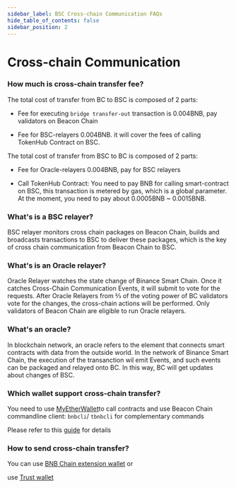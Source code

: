 ```yaml
---
sidebar_label: BSC Cross-chain Communication FAQs
hide_table_of_contents: false
sidebar_position: 2
---
```


# Cross-chain Communication

### How much is cross-chain transfer fee?

The total cost of transfer from BC to BSC is composed of 2 parts:

* Fee for executing `bridge transfer-out` transaction is 0.004BNB, pay validators on Beacon Chain

* Fee for BSC-relayers 0.004BNB. it will cover the fees of calling TokenHub Contract on BSC.

The total cost of transfer from BSC to BC is composed of 2 parts:

* Fee for Oracle-relayers 0.004BNB, pay for BSC relayers

* Call TokenHub Contract: You need to pay BNB for calling smart-contract on BSC, this transaction is metered by gas, which is a global parameter. At the moment, you need to pay about 0.0005BNB ~ 0.0015BNB.

### What's is a BSC relayer?

BSC relayer monitors cross chain packages on Beacon Chain, builds and broadcasts transactions to BSC to deliver these packages, which is the key of cross chain communication from Beacon Chain to BSC.

### What's is an Oracle relayer?

Oracle Relayer watches the state change of Binance Smart Chain. Once it catches Cross-Chain Communication Events, it will submit to vote for the requests. After Oracle Relayers from ⅔ of the voting power of BC validators vote for the changes, the cross-chain actions will be performed. Only validators of Beacon Chain are eligible to run Oracle relayers.

### What's an oracle?

In blockchain network, an oracle refers to the element that connects smart contracts with data from the outside world. In the network of Binance Smart Chain, the execution of the transanction wil emit Events, and such events can be packaged and relayed onto BC. In this way, BC will get updates about changes of BSC.

### Which wallet support cross-chain transfer?

You need to use [MyEtherWallet](wallet/myetherwallet.md)to call contracts and use Beacon Chain commandline client: `bnbcli`/ `tbnbcli` for complementary commands

Please refer to this [guide](cross-chain-transfer.md) for details

### How to send cross-chain transfer?

You can use [BNB Chain extension wallet](wallet/binance.md) or

use [Trust wallet](https://community.trustwallet.com/t/how-to-send-and-receive-bnb-on-smart-chain/67430)